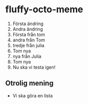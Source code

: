 # fluffy-octo-meme
1. Första ändring
2. Andra ändring
1. Första från tom
2. andra från Tom
3. tredje från julia
3. Tom nya 
4. nya från Julia
3. Tom nya
4. Nu ska vi testa igen!  

## Otrolig mening 
* Vi ska göra en lista